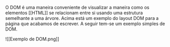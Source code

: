---
---

O DOM é uma maneira conveniente de visualizar a maneira como os elementos [[HTML]] se relacionam entre si usando uma estrutura semelhante a uma árvore. Acima está um exemplo do layout DOM para a página que acabamos de escrever. A seguir tem-se um exemplo simples de DOM. 

![[Exemplo de DOM.png]]